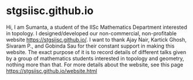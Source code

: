 # stgsiisc.github.io


Hi, I am Sumanta, a student of the IISc Mathematics Department interested in topology. I designed/developed our non-commercial, non-profitable website https://stgsiisc.github.io/. I want to thank Ajay Nair, Kartick Ghosh, Sivaram P., and Gobinda Sau for their constant support in making this website. The exact purpose of it is to record details of different talks given by a group of mathematics students interested in topology and geometry, nothing more than that. For more details about the website, see this page https://stgsiisc.github.io/website.html
